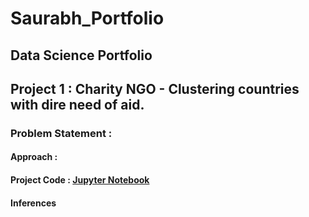 # Saurabh_Portfolio
## Data Science Portfolio

## Project 1 : Charity NGO - Clustering countries with dire need of aid.

### Problem Statement : 
#### Approach : 
#### Project Code : [Jupyter Notebook](https://github.com/Saurabhgill9/Help-International-Charity---Clustering-Countries-for-Fund)
#### Inferences 
